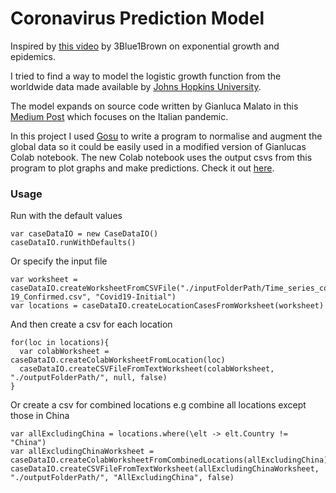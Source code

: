 # Coronavirus Prediction Model

 
Inspired by [this video](https://www.youtube.com/watch?v=Kas0tIxDvrg) by 3Blue1Brown on exponential growth and epidemics.

I tried to find a way to model the logistic growth function from the worldwide data made available by [Johns Hopkins University](https://github.com/CSSEGISandData/COVID-19/tree/master/csse_covid_19_data/csse_covid_19_time_series).

The model expands on source code written by Gianluca Malato in this [Medium Post](https://towardsdatascience.com/covid-19-infection-in-italy-mathematical-models-and-predictions-7784b4d7dd8d) which focuses on the Italian pandemic.

In this project I used [Gosu](https://gosu-lang.github.io) to write a program to normalise and augment the global data so it could be easily used in a modified version of Gianlucas Colab notebook.
The new Colab notebook uses the output csvs from this program to plot graphs and make predictions.
Check it out [here](https://colab.research.google.com/drive/1TQJrZELeDTqdn8KddWpaNRUYg8822MI5).

### Usage

Run with the default values

```
var caseDataIO = new CaseDataIO()
caseDataIO.runWithDefaults()
```
Or specify the input file
```
var worksheet = caseDataIO.createWorksheetFromCSVFile("./inputFolderPath/Time_series_covid-19_Confirmed.csv", "Covid19-Initial")
var locations = caseDataIO.createLocationCasesFromWorksheet(worksheet)
```
And then create a csv for each location
```
for(loc in locations){
  var colabWorksheet = caseDataIO.createColabWorksheetFromLocation(loc)
  caseDataIO.createCSVFileFromTextWorksheet(colabWorksheet, "./outputFolderPath/", null, false)
}
```
Or create a csv for combined locations e.g combine all locations except those in China
```
var allExcludingChina = locations.where(\elt -> elt.Country != "China")
var allExcludingChinaWorksheet = caseDataIO.createColabWorksheetFromCombinedLocations(allExcludingChina)
caseDataIO.createCSVFileFromTextWorksheet(allExcludingChinaWorksheet, "./outputFolderPath/", "AllExcludingChina", false)
```